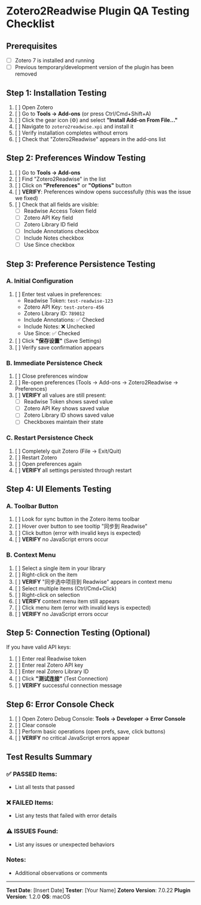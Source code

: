 # Zotero2Readwise Plugin QA Testing Checklist

## Prerequisites
- [ ] Zotero 7 is installed and running
- [ ] Previous temporary/development version of the plugin has been removed

## Step 1: Installation Testing
1. [ ] Open Zotero
2. [ ] Go to **Tools → Add-ons** (or press Ctrl/Cmd+Shift+A)
3. [ ] Click the gear icon (⚙️) and select **"Install Add-on From File..."**
4. [ ] Navigate to `zotero2readwise.xpi` and install it
5. [ ] Verify installation completes without errors
6. [ ] Check that "Zotero2Readwise" appears in the add-ons list

## Step 2: Preferences Window Testing
1. [ ] Go to **Tools → Add-ons**
2. [ ] Find "Zotero2Readwise" in the list
3. [ ] Click on **"Preferences"** or **"Options"** button
4. [ ] **VERIFY**: Preferences window opens successfully (this was the issue we fixed)
5. [ ] Check that all fields are visible:
   - [ ] Readwise Access Token field
   - [ ] Zotero API Key field
   - [ ] Zotero Library ID field
   - [ ] Include Annotations checkbox
   - [ ] Include Notes checkbox
   - [ ] Use Since checkbox

## Step 3: Preference Persistence Testing

### A. Initial Configuration
1. [ ] Enter test values in preferences:
   - Readwise Token: `test-readwise-123`
   - Zotero API Key: `test-zotero-456`
   - Zotero Library ID: `789012`
   - Include Annotations: ✅ Checked
   - Include Notes: ❌ Unchecked
   - Use Since: ✅ Checked
2. [ ] Click **"保存设置"** (Save Settings)
3. [ ] Verify save confirmation appears

### B. Immediate Persistence Check
1. [ ] Close preferences window
2. [ ] Re-open preferences (Tools → Add-ons → Zotero2Readwise → Preferences)
3. [ ] **VERIFY** all values are still present:
   - [ ] Readwise Token shows saved value
   - [ ] Zotero API Key shows saved value
   - [ ] Zotero Library ID shows saved value
   - [ ] Checkboxes maintain their state

### C. Restart Persistence Check
1. [ ] Completely quit Zotero (File → Exit/Quit)
2. [ ] Restart Zotero
3. [ ] Open preferences again
4. [ ] **VERIFY** all settings persisted through restart

## Step 4: UI Elements Testing

### A. Toolbar Button
1. [ ] Look for sync button in the Zotero items toolbar
2. [ ] Hover over button to see tooltip "同步到 Readwise"
3. [ ] Click button (error with invalid keys is expected)
4. [ ] **VERIFY** no JavaScript errors occur

### B. Context Menu
1. [ ] Select a single item in your library
2. [ ] Right-click on the item
3. [ ] **VERIFY** "同步选中项目到 Readwise" appears in context menu
4. [ ] Select multiple items (Ctrl/Cmd+Click)
5. [ ] Right-click on selection
6. [ ] **VERIFY** context menu item still appears
7. [ ] Click menu item (error with invalid keys is expected)
8. [ ] **VERIFY** no JavaScript errors occur

## Step 5: Connection Testing (Optional)
If you have valid API keys:
1. [ ] Enter real Readwise token
2. [ ] Enter real Zotero API key
3. [ ] Enter real Zotero Library ID
4. [ ] Click **"测试连接"** (Test Connection)
5. [ ] **VERIFY** successful connection message

## Step 6: Error Console Check
1. [ ] Open Zotero Debug Console: **Tools → Developer → Error Console**
2. [ ] Clear console
3. [ ] Perform basic operations (open prefs, save, click buttons)
4. [ ] **VERIFY** no critical JavaScript errors appear

## Test Results Summary

### ✅ PASSED Items:
- List all tests that passed

### ❌ FAILED Items:
- List any tests that failed with error details

### ⚠️ ISSUES Found:
- List any issues or unexpected behaviors

### Notes:
- Additional observations or comments

---

**Test Date**: [Insert Date]
**Tester**: [Your Name]
**Zotero Version**: 7.0.22
**Plugin Version**: 1.2.0
**OS**: macOS
